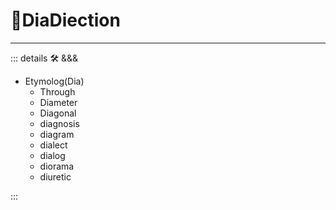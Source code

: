 # 🔻<via>DiaDiection</via>

---

<!-- =================================================== -->
<!-- =================================================== -->
<!-- =================================================== -->
<!-- =================================================== -->
<!-- =================================================== -->
::: details 🛠 <dev>&&&</dev>

- Etymolog(Dia)
    - Through
    - Diameter
    - Diagonal
    - diagnosis
    - diagram
    - dialect
    - dialog
    - diorama
    - diuretic

:::
